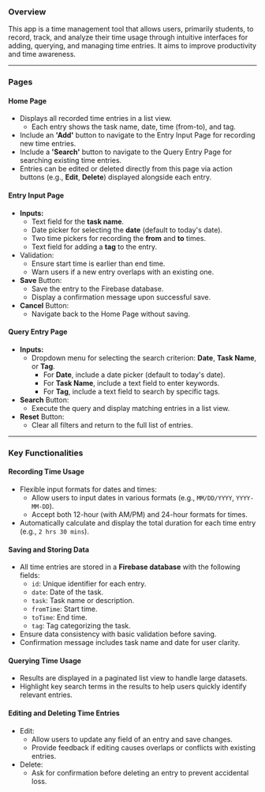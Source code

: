 ### **Overview**
This app is a time management tool that allows users, primarily students, to record, track, and analyze their time usage through intuitive interfaces for adding, querying, and managing time entries. It aims to improve productivity and time awareness.

---

### **Pages**

#### **Home Page**
* Displays all recorded time entries in a list view.
  * Each entry shows the task name, date, time (from-to), and tag.
* Include an **'Add'** button to navigate to the Entry Input Page for recording new time entries.
* Include a **'Search'** button to navigate to the Query Entry Page for searching existing time entries.
* Entries can be edited or deleted directly from this page via action buttons (e.g., **Edit**, **Delete**) displayed alongside each entry.

#### **Entry Input Page**
* **Inputs:**
  * Text field for the **task name**.
  * Date picker for selecting the **date** (default to today's date).
  * Two time pickers for recording the **from** and **to** times.
  * Text field for adding a **tag** to the entry.
* Validation:
  * Ensure start time is earlier than end time.
  * Warn users if a new entry overlaps with an existing one.
* **Save** Button:
  * Save the entry to the Firebase database.
  * Display a confirmation message upon successful save.
* **Cancel** Button:
  * Navigate back to the Home Page without saving.

#### **Query Entry Page**
* **Inputs:**
  * Dropdown menu for selecting the search criterion: **Date**, **Task Name**, or **Tag**.
    * For **Date**, include a date picker (default to today's date).
    * For **Task Name**, include a text field to enter keywords.
    * For **Tag**, include a text field to search by specific tags.
* **Search** Button:
  * Execute the query and display matching entries in a list view.
* **Reset** Button:
  * Clear all filters and return to the full list of entries.

---

### **Key Functionalities**

#### **Recording Time Usage**
* Flexible input formats for dates and times:
  * Allow users to input dates in various formats (e.g., `MM/DD/YYYY`, `YYYY-MM-DD`).
  * Accept both 12-hour (with AM/PM) and 24-hour formats for times.
* Automatically calculate and display the total duration for each time entry (e.g., `2 hrs 30 mins`).


#### **Saving and Storing Data**
* All time entries are stored in a **Firebase database** with the following fields:
  * `id`: Unique identifier for each entry.
  * `date`: Date of the task.
  * `task`: Task name or description.
  * `fromTime`: Start time.
  * `toTime`: End time.
  * `tag`: Tag categorizing the task.
* Ensure data consistency with basic validation before saving.
* Confirmation message includes task name and date for user clarity.


#### **Querying Time Usage**
* Results are displayed in a paginated list view to handle large datasets.
* Highlight key search terms in the results to help users quickly identify relevant entries.


#### **Editing and Deleting Time Entries**
* Edit:
  * Allow users to update any field of an entry and save changes.
  * Provide feedback if editing causes overlaps or conflicts with existing entries.
* Delete:
  * Ask for confirmation before deleting an entry to prevent accidental loss.